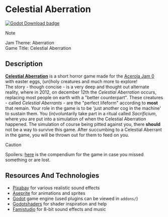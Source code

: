 # Celestial Aberration

<p>
  <a href="https://godotengine.org/download">
	<img alt="Godot Download badge" src="https://img.shields.io/badge/godot-4.2.1-blue">
  </a>
</p>

> [!NOTE]  
> Jam Theme: Aberration \
> Game Title: Celestial Aberration

## Description

**[Celestial Aberration](https://microwonk.itch.io/acerolajam0)** is a short horror game made for the [Acerola Jam 0](https://itch.io/jam/acerola-jam-0) with easter eggs, (un)holy creatures and much more to explore! \
The story - though concise - is a very deep and thought out alternate reality, where in 2012, on december 12th the _Celestial Aberration_ occurs, replacing most people on earth with a "better counterpart". These creatures - called _Celestial Aberrants_ - are the "perfect lifeform" according to **most** that remain. Your role in the game is to be 'just another cog in the machine' to sustain them. You (in)voluntarily take part in a ritual called _Sacrificium_, where you are put into a simulation of when the Celestial Aberration happened. The simulation of course being pitted against you, there **should** not be a way to survive this game. After succumbing to a Celestial Aberrant in the game, you will be thrown out for them to feed on you.

> [!CAUTION]
> Spoilers: [here](/compendium.md) is the compendium for the game in case you missed something or are lost.

## Resources And Technologies

- [Pixabay](https://pixabay.com) for various realistic sound effects
- [Aseprite](https://www.aseprite.org/) for animations and sprites
- [Godot](https://godotengine.org/) game engine (used plugins can be viewed in `addons/`)
- [Godotshaders](https://godotshaders.com/) for shader inspiration and help
- [Famistudio](https://famistudio.org/) for 8-bit sound effects and music
